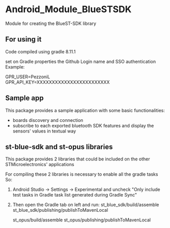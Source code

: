# Android_Module_BlueSTSDK

Module for creating the BlueST-SDK library

## For using it

Code compiled using gradle 8.11.1

set on Gradle properties the Github Login name and SSO authentication
Example:

GPR_USER=PezzoniL  
GPR_API_KEY=XXXXXXXXXXXXXXXXXXXXXXXX

## Sample app

This package provides a sample application with some basic functionalities:
- boards discovery and connection
- subscribe to each exported bluetooth SDK features and display the sensors' values in textual way


## st-blue-sdk and st-opus libraries

This package provides 2 libraries that could be included on the other STMicroelectronics' applications

For compiling these 2 libraries is necessary to enable all the gradle tasks
So:
1) Android Studio -> Settings -> Experimental 
	and uncheck
	"Only include test tasks in Gradle task list generated during Gradle Sync"

2) Then open the Gradle tab on left and run:
   st_blue_sdk/build/assemble
   st_blue_sdk/publishing/publishToMavenLocal

   st_opus/build/assemble
   st_opus/publishing/publishToMavenLocal